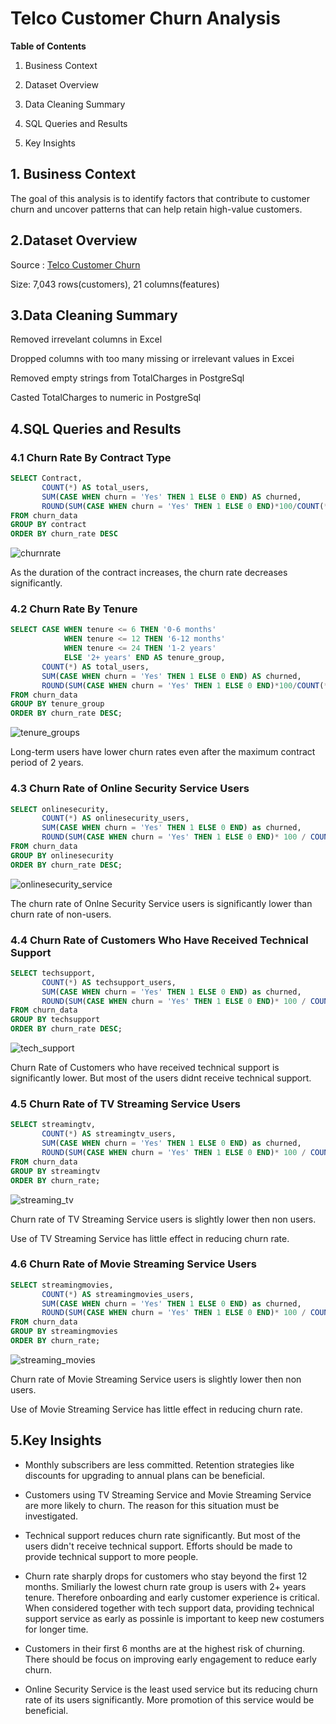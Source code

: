 # Telco Customer Churn Analysis #

**Table of Contents**

1. Business Context 

2. Dataset Overview

3. Data Cleaning Summary

4. SQL Queries and Results

5. Key Insights


## 1. Business Context ##

The goal of this analysis is to identify factors that contribute to customer churn and uncover patterns that can help retain high-value customers.

## 2.Dataset Overview ##

Source : [Telco Customer Churn](https://www.kaggle.com/datasets/blastchar/telco-customer-churn)

Size: 7,043 rows(customers),
      21 columns(features)

## 3.Data Cleaning Summary ##

Removed irrevelant columns in Excel

Dropped columns with too many missing or irrelevant values in Excei

Removed empty strings from TotalCharges in PostgreSql

Casted TotalCharges to numeric in PostgreSql




## 4.SQL Queries and Results ##

### 4.1 Churn Rate By Contract Type ###


```sql
SELECT Contract,
       COUNT(*) AS total_users,
       SUM(CASE WHEN churn = 'Yes' THEN 1 ELSE 0 END) AS churned,
       ROUND(SUM(CASE WHEN churn = 'Yes' THEN 1 ELSE 0 END)*100/COUNT(*),2) AS churn_rate
FROM churn_data
GROUP BY contract
ORDER BY churn_rate DESC
```

![churnrate](https://github.com/user-attachments/assets/4d513d50-c4ec-4c47-9f24-5a2619f88ac0)

As the duration of the contract increases, the churn rate decreases significantly.

### 4.2 Churn Rate By Tenure ###


```sql
SELECT CASE WHEN tenure <= 6 THEN '0-6 months'
            WHEN tenure <= 12 THEN '6-12 months'
            WHEN tenure <= 24 THEN '1-2 years'
            ELSE '2+ years' END AS tenure_group,
       COUNT(*) AS total_users,
       SUM(CASE WHEN churn = 'Yes' THEN 1 ELSE 0 END) AS churned,
       ROUND(SUM(CASE WHEN churn = 'Yes' THEN 1 ELSE 0 END)*100/COUNT(*),2) AS churn_rate
FROM churn_data
GROUP BY tenure_group
ORDER BY churn_rate DESC;
```
![tenure_groups](https://github.com/user-attachments/assets/92d8e62c-44c7-46a0-823c-7011b37aa3e1)

Long-term users have lower churn rates even after the maximum contract period of 2 years.

### 4.3 Churn Rate of Online Security Service Users ###

```sql
SELECT onlinesecurity,
       COUNT(*) AS onlinesecurity_users,
       SUM(CASE WHEN churn = 'Yes' THEN 1 ELSE 0 END) as churned,
       ROUND(SUM(CASE WHEN churn = 'Yes' THEN 1 ELSE 0 END)* 100 / COUNT(*),2) AS churn_rate
FROM churn_data
GROUP BY onlinesecurity
ORDER BY churn_rate DESC;
```
![onlinesecurity_service](https://github.com/user-attachments/assets/f564f06c-072b-453f-ab06-58cb83dfdbba)

The churn rate of Onlne Security Service users is significantly lower than churn rate of non-users.

### 4.4 Churn Rate of Customers Who Have Received Technical Support  ###

```sql
SELECT techsupport,
       COUNT(*) AS techsupport_users,
       SUM(CASE WHEN churn = 'Yes' THEN 1 ELSE 0 END) as churned,
       ROUND(SUM(CASE WHEN churn = 'Yes' THEN 1 ELSE 0 END)* 100 / COUNT(*),2) AS churn_rate
FROM churn_data
GROUP BY techsupport
ORDER BY churn_rate DESC;
```
![tech_support](https://github.com/user-attachments/assets/d6dd9910-770f-4e96-bdcc-fcc850a92913)

Churn Rate of Customers who have received technical support is significantly lower. But most of the users didnt receive technical support.

### 4.5 Churn Rate of TV Streaming Service Users ###

```sql
SELECT streamingtv,
       COUNT(*) AS streamingtv_users,
       SUM(CASE WHEN churn = 'Yes' THEN 1 ELSE 0 END) as churned,
       ROUND(SUM(CASE WHEN churn = 'Yes' THEN 1 ELSE 0 END)* 100 / COUNT(*),2) AS churn_rate
FROM churn_data
GROUP BY streamingtv
ORDER BY churn_rate;
```
![streaming_tv](https://github.com/user-attachments/assets/48bc5af4-e9a9-4a14-8c17-30cc2f4ed213)

Churn rate of TV Streaming Service users is slightly lower then non users. 

Use of TV Streaming Service has little effect in reducing churn rate.

### 4.6 Churn Rate of Movie Streaming Service Users ###

```sql
SELECT streamingmovies,
       COUNT(*) AS streamingmovies_users,
       SUM(CASE WHEN churn = 'Yes' THEN 1 ELSE 0 END) as churned,
       ROUND(SUM(CASE WHEN churn = 'Yes' THEN 1 ELSE 0 END)* 100 / COUNT(*),2) AS churn_rate
FROM churn_data
GROUP BY streamingmovies
ORDER BY churn_rate;
```
![streaming_movies](https://github.com/user-attachments/assets/eba29fbb-e25a-4d26-8624-8e91f1678c58)

Churn rate of Movie Streaming Service users is slightly lower then non users.

Use of Movie Streaming Service has little effect in reducing churn rate.


## 5.Key Insights ##


- Monthly subscribers are less committed. Retention strategies like discounts for upgrading to annual plans can be beneficial.

- Customers using TV Streaming Service and Movie Streaming Service are more likely to churn. The reason for this situation must be investigated.

- Technical support reduces churn rate significantly. But most of the users didn't receive technical support. Efforts should be made to provide technical support to more people.

- Churn rate sharply drops for customers who stay beyond the first 12 months. Smiliarly the lowest churn rate group is users with 2+ years tenure. Therefore onboarding and early customer experience is critical. When considered together with tech support data, providing technical support service as early as possinle is important to keep new costumers for longer time.

- Customers in their first 6 months are at the highest risk of churning. There should be focus on improving early engagement to reduce early churn.

- Online Security Service is the least used service but its reducing churn rate of its users significantly. More promotion of this service would be beneficial.

  


